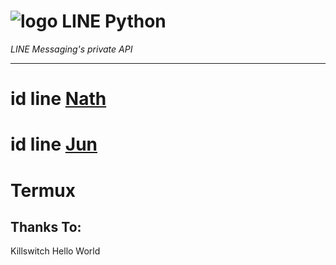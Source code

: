 # ![logo](LINE-sm.png) LINE Python

*LINE Messaging's private API*

----

# id line [Nath](http://line.me/ti/p/~nathmoses)
# id line [Jun](http://line.me/ti/p/~hellooojun)

# Termux

## Thanks To:
Killswitch
Hello World

